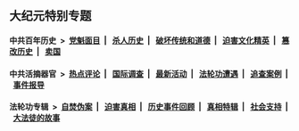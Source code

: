 ## 大纪元特别专题

#### 中共百年历史 &nbsp;>&nbsp; [党魁面目](indexes/nf1176107/README.md?03110430) &nbsp;| &nbsp; [杀人历史](indexes/nf1176106/README.md?03110430) &nbsp;| &nbsp; [破坏传统和道德](indexes/nf1176106/README.md?03110430) &nbsp;| &nbsp; [迫害文化精英](indexes/nf1176111/README.md?03110430) &nbsp;| &nbsp; [篡改历史](indexes/nf1176115/README.md?03110430) &nbsp;| &nbsp; [卖国](indexes/nf1176117/README.md?03110430) 

#### 中共活摘器官 &nbsp;>&nbsp; [热点评论](indexes/nf5879/README.md?03110430) &nbsp;| &nbsp; [国际调查](indexes/nf5947/README.md?03110430) &nbsp;| &nbsp; [最新活动](indexes/nf5883/README.md?03110430) &nbsp;| &nbsp; [法轮功遭遇](indexes/nf5881/README.md?03110430) &nbsp;| &nbsp; [追查案例](indexes/nf5880/README.md?03110430) &nbsp;| &nbsp; [事件报导](indexes/nf5877/README.md?03110430) 

#### 法轮功专辑 &nbsp;>&nbsp; [自焚伪案](indexes/nf5562/README.md?03110430) &nbsp;| &nbsp; [迫害真相](indexes/nf4379/README.md?03110430) &nbsp;| &nbsp; [历史事件回顾](indexes/nf5793/README.md?03110430) &nbsp;| &nbsp; [真相特辑](indexes/nf4389/README.md?03110430) &nbsp;| &nbsp; [社会支持](indexes/nf4386/README.md?03110430) &nbsp;| &nbsp; [大法徒的故事](indexes/nf1147481/README.md?03110430) 


